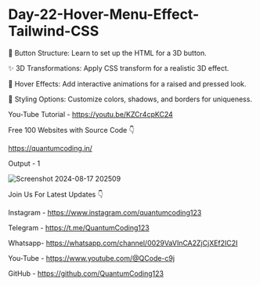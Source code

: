 # Day-22-Hover-Menu-Effect-Tailwind-CSS

🔧 Button Structure: Learn to set up the HTML for a 3D button.

✨ 3D Transformations: Apply CSS transform for a realistic 3D effect.

🎨 Hover Effects: Add interactive animations for a raised and pressed look.

🌈 Styling Options: Customize colors, shadows, and borders for uniqueness.

You-Tube Tutorial - https://youtu.be/KZCr4cpKC24

Free 100 Websites with Source Code 👇

https://quantumcoding.in/

Output - 1

![Screenshot 2024-08-17 202509](https://github.com/user-attachments/assets/8c3188a1-1736-44db-8139-fbc2e4aad721)

Join Us For Latest Updates 👇

Instagram - https://www.instagram.com/quantumcoding123

Telegram - https://t.me/QuantumCoding123

Whatsapp- https://whatsapp.com/channel/0029VaVInCA2ZjCjXEf2IC2I

You-Tube - https://www.youtube.com/@QCode-c9j

GitHub - https://github.com/QuantumCoding123
